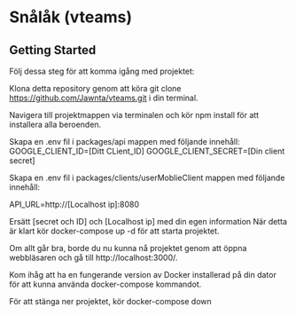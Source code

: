 # Snålåk (vteams)

## Getting Started

Följ dessa steg för att komma igång med projektet:

Klona detta repository genom att köra git clone https://github.com/Jawnta/vteams.git i din terminal.

Navigera till projektmappen via terminalen och kör npm install för att installera alla beroenden.

Skapa en .env fil i packages/api mappen med följande innehåll:
GOOGLE_CLIENT_ID=[Ditt CLient_ID]
GOOGLE_CLIENT_SECRET=[Din client secret]

Skapa en .env fil i packages/clients/userMoblieClient mappen med följande innehåll:

API_URL=http://[Localhost ip]:8080

Ersätt [secret och ID] och [Localhost ip] med din egen information
När detta är klart kör docker-compose up -d för att starta projektet.

Om allt går bra, borde du nu kunna nå projektet genom att öppna webbläsaren och gå till http://localhost:3000/.

Kom ihåg att ha en fungerande version av Docker installerad på din dator för att kunna använda docker-compose kommandot.

För att stänga ner projektet, kör docker-compose down
